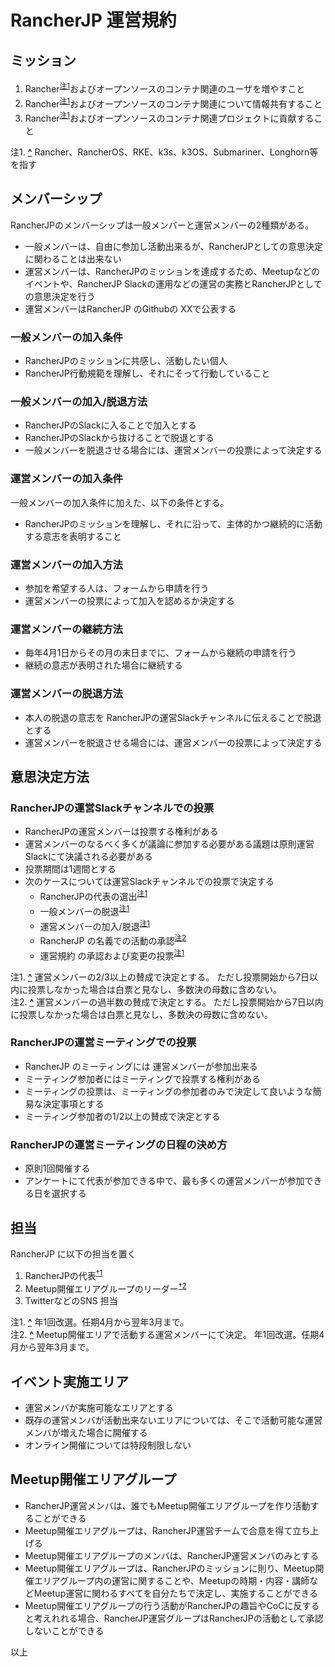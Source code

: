 # RancherJP 運営規約

## ミッション

1. Rancher<sup><a id="note_ref-1-1" href="#note-1-1">注1</a></sup>およびオープンソースのコンテナ関連のユーザを増やすこと
2. Rancher<sup><a id="note_ref-1-1" href="#note-1-1">注1</a></sup>およびオープンソースのコンテナ関連について情報共有すること
3. Rancher<sup><a id="note_ref-1-1" href="#note-1-1">注1</a></sup>およびオープンソースのコンテナ関連プロジェクトに貢献すること

注1. **<a id="note-1-1" href="#note_ref-1-1">^</a>** Rancher、RancherOS、RKE、k3s、k3OS、Submariner、Longhorn等を指す

## メンバーシップ

RancherJPのメンバーシップは一般メンバーと運営メンバーの2種類がある。
* 一般メンバーは、自由に参加し活動出来るが、RancherJPとしての意思決定に関わることは出来ない
* 運営メンバーは、RancherJPのミッションを達成するため、Meetupなどのイベントや、RancherJP Slackの運用などの運営の実務とRancherJPとしての意思決定を行う
* 運営メンバーはRancherJP のGithubの XXで公表する

### 一般メンバーの加入条件

* RancherJPのミッションに共感し、活動したい個人
* RancherJP行動規範を理解し、それにそって行動していること

### 一般メンバーの加入/脱退方法

* RancherJPのSlackに入ることで加入とする
* RancherJPのSlackから抜けることで脱退とする
* 一般メンバーを脱退させる場合には、運営メンバーの投票によって決定する

### 運営メンバーの加入条件

一般メンバーの加入条件に加えた、以下の条件とする。
* RancherJPのミッションを理解し、それに沿って、主体的かつ継続的に活動する意志を表明すること

### 運営メンバーの加入方法

* 参加を希望する人は、フォームから申請を行う
* 運営メンバーの投票によって加入を認めるか決定する

### 運営メンバーの継続方法

* 毎年4月1日からその月の末日までに、フォームから継続の申請を行う
* 継続の意志が表明された場合に継続する

### 運営メンバーの脱退方法

* 本人の脱退の意志を RancherJPの運営Slackチャンネルに伝えることで脱退とする
* 運営メンバーを脱退させる場合には、運営メンバーの投票によって決定する

## 意思決定方法

### RancherJPの運営Slackチャンネルでの投票

* RancherJPの運営メンバーは投票する権利がある
* 運営メンバーのなるべく多くが議論に参加する必要がある議題は原則運営Slackにて決議される必要がある
* 投票期間は1週間とする
* 次のケースについては運営Slackチャンネルでの投票で決定する
   * RancherJPの代表の選出<sup><a id="note_ref-2-1"><a href="#note-2-1">注1</a></sup>
   * 一般メンバーの脱退<sup><a id="note_ref-2-1"><a href="#note-2-1">注1</a></sup>
   * 運営メンバーの加入/脱退<sup><a id="note_ref-2-1"><a href="#note-2-1">注1</a></sup>
   * RancherJP の名義での活動の承認<sup><a id="note_ref-2-2"><a href="#note-2-2">注2</a></sup>
   * 運営規約 の承認および変更の投票<sup><a id="note_ref-2-1"><a href="#note-2-1">注1</a></sup>

注1. **<a id="note-2-1" href="#note_ref-2-1">^</a>** 運営メンバーの2/3以上の賛成で決定とする。 ただし投票開始から7日以内に投票しなかった場合は白票と見なし、多数決の母数に含めない。  
注2. **<a id="note-2-2" href="#note_ref-2-2">^</a>** 運営メンバーの過半数の賛成で決定とする。 ただし投票開始から7日以内に投票しなかった場合は白票と見なし、多数決の母数に含めない。

### RancherJPの運営ミーティングでの投票

* RancherJP のミーティングには 運営メンバーが参加出来る
* ミーティング参加者にはミーティングで投票する権利がある
* ミーティングの投票は、ミーティングの参加者のみで決定して良いような簡易な決定事項とする
* ミーティング参加者の1/2以上の賛成で決定とする

### RancherJPの運営ミーティングの日程の決め方

* 原則1回開催する
* アンケートにて代表が参加できる中で、最も多くの運営メンバーが参加できる日を選択する

## 担当

RancherJP に以下の担当を置く

1. RancherJPの代表<sup><a id="note_ref-3-1"><a href="#note-3-1">†1</a></sup>
2. Meetup開催エリアグループのリーダー<sup><a id="note_ref-3-2"><a href="#note-3-2">†2</a></sup>
3. TwitterなどのSNS 担当

注1. **<a id="note-3-1" href="#note_ref-3-1">^</a>** 年1回改選。任期4月から翌年3月まで。  
注2. **<a id="note-3-2" href="#note_ref-3-2">^</a>** Meetup開催エリアで活動する運営メンバーにて決定。 年1回改選。任期4月から翌年3月まで。

## イベント実施エリア

* 運営メンバが実施可能なエリアとする
* 既存の運営メンバが活動出来ないエリアについては、そこで活動可能な運営メンバが増えた場合に開催する
* オンライン開催については特段制限しない

## Meetup開催エリアグループ

* RancherJP運営メンバは、誰でもMeetup開催エリアグループを作り活動することができる
* Meetup開催エリアグループは、RancherJP運営チームで合意を得て立ち上げる
* Meetup開催エリアグループのメンバは、RancherJP運営メンバのみとする
* Meetup開催エリアグループは、RancherJPのミッションに則り、Meetup開催エリアグループ内の運営に関することや、Meetupの時期・内容・講師などMeetup運営に関わるすべてを自分たちで決定し、実施することができる
* Meetup開催エリアグループの行う活動がRancherJPの趣旨やCoCに反すると考えれれる場合、RancherJP運営グループはRancherJPの活動として承認しないことができる

以上
